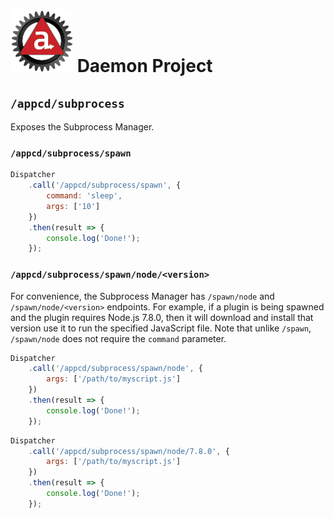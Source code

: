 # ![Appc Daemon logo](../images/appc-daemon.png) Daemon Project

## `/appcd/subprocess`

Exposes the Subprocess Manager.

### `/appcd/subprocess/spawn`

```javascript
Dispatcher
    .call('/appcd/subprocess/spawn', {
        command: 'sleep',
        args: ['10']
    })
    .then(result => {
        console.log('Done!');
    });
```

### `/appcd/subprocess/spawn/node/<version>`

For convenience, the Subprocess Manager has `/spawn/node` and `/spawn/node/<version>` endpoints. For
example, if a plugin is being spawned and the plugin requires Node.js 7.8.0, then it will download
and install that version use it to run the specified JavaScript file. Note that unlike `/spawn`,
`/spawn/node` does not require the `command` parameter.

```javascript
Dispatcher
    .call('/appcd/subprocess/spawn/node', {
        args: ['/path/to/myscript.js']
    })
    .then(result => {
        console.log('Done!');
    });
```

```javascript
Dispatcher
    .call('/appcd/subprocess/spawn/node/7.8.0', {
        args: ['/path/to/myscript.js']
    })
    .then(result => {
        console.log('Done!');
    });
```
